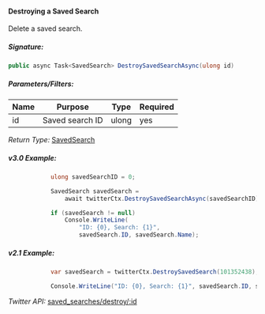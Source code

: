 #### Destroying a Saved Search

Delete a saved search.

##### Signature:

```c#
public async Task<SavedSearch> DestroySavedSearchAsync(ulong id)
```

##### Parameters/Filters:

| Name | Purpose | Type | Required |
|------|---------|------|----------|
| id | Saved search ID | ulong | yes |

*Return Type:* [SavedSearch](../LINQ-to-Twitter-Entities/SavedSearch-Entity.md)

##### v3.0 Example:

```c#
            ulong savedSearchID = 0;

            SavedSearch savedSearch = 
                await twitterCtx.DestroySavedSearchAsync(savedSearchID);

            if (savedSearch != null)
                Console.WriteLine(
                    "ID: {0}, Search: {1}", 
                    savedSearch.ID, savedSearch.Name);
```

##### v2.1 Example:

```c#
            var savedSearch = twitterCtx.DestroySavedSearch(101352438);

            Console.WriteLine("ID: {0}, Search: {1}", savedSearch.ID, savedSearch.Name);
```

*Twitter API:* [saved_searches/destroy/:id](https://dev.twitter.com/docs/api/1.1/post/saved_searches/destroy/%3Aid)